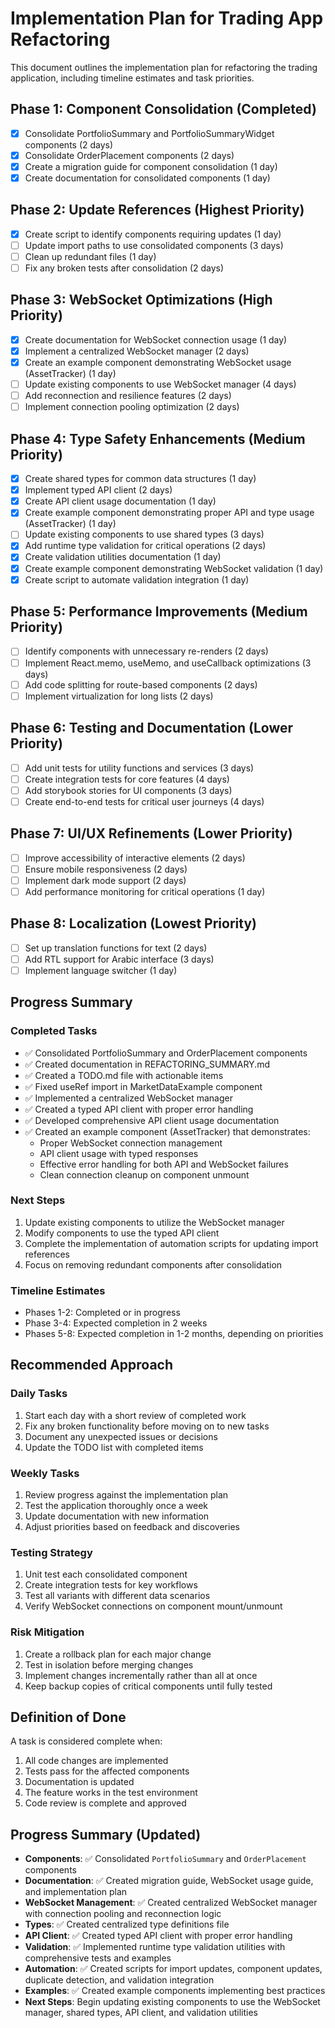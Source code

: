 # Implementation Plan for Trading App Refactoring

This document outlines the implementation plan for refactoring the trading application, including timeline estimates and task priorities.

## Phase 1: Component Consolidation (Completed)

- [x] Consolidate PortfolioSummary and PortfolioSummaryWidget components (2 days)
- [x] Consolidate OrderPlacement components (2 days)
- [x] Create a migration guide for component consolidation (1 day)
- [x] Create documentation for consolidated components (1 day)

## Phase 2: Update References (Highest Priority)

- [x] Create script to identify components requiring updates (1 day)
- [ ] Update import paths to use consolidated components (3 days)
- [ ] Clean up redundant files (1 day)
- [ ] Fix any broken tests after consolidation (2 days)

## Phase 3: WebSocket Optimizations (High Priority)

- [x] Create documentation for WebSocket connection usage (1 day)
- [x] Implement a centralized WebSocket manager (2 days)
- [x] Create an example component demonstrating WebSocket usage (AssetTracker) (1 day)
- [ ] Update existing components to use WebSocket manager (4 days)
- [ ] Add reconnection and resilience features (2 days)
- [ ] Implement connection pooling optimization (2 days)

## Phase 4: Type Safety Enhancements (Medium Priority)

- [x] Create shared types for common data structures (1 day)
- [x] Implement typed API client (2 days)
- [x] Create API client usage documentation (1 day)
- [x] Create example component demonstrating proper API and type usage (AssetTracker) (1 day)
- [ ] Update existing components to use shared types (3 days)
- [x] Add runtime type validation for critical operations (2 days)
- [x] Create validation utilities documentation (1 day)
- [x] Create example component demonstrating WebSocket validation (1 day)
- [x] Create script to automate validation integration (1 day)

## Phase 5: Performance Improvements (Medium Priority)

- [ ] Identify components with unnecessary re-renders (2 days)
- [ ] Implement React.memo, useMemo, and useCallback optimizations (3 days)
- [ ] Add code splitting for route-based components (2 days)
- [ ] Implement virtualization for long lists (2 days)

## Phase 6: Testing and Documentation (Lower Priority)

- [ ] Add unit tests for utility functions and services (3 days)
- [ ] Create integration tests for core features (4 days)
- [ ] Add storybook stories for UI components (3 days)
- [ ] Create end-to-end tests for critical user journeys (4 days)

## Phase 7: UI/UX Refinements (Lower Priority)

- [ ] Improve accessibility of interactive elements (2 days)
- [ ] Ensure mobile responsiveness (2 days)
- [ ] Implement dark mode support (2 days)
- [ ] Add performance monitoring for critical operations (1 day)

## Phase 8: Localization (Lowest Priority)

- [ ] Set up translation functions for text (2 days)
- [ ] Add RTL support for Arabic interface (3 days)
- [ ] Implement language switcher (1 day)

## Progress Summary

### Completed Tasks

- ✅ Consolidated PortfolioSummary and OrderPlacement components
- ✅ Created documentation in REFACTORING_SUMMARY.md
- ✅ Created a TODO.md file with actionable items
- ✅ Fixed useRef import in MarketDataExample component
- ✅ Implemented a centralized WebSocket manager
- ✅ Created a typed API client with proper error handling
- ✅ Developed comprehensive API client usage documentation
- ✅ Created an example component (AssetTracker) that demonstrates:
  - Proper WebSocket connection management
  - API client usage with typed responses
  - Effective error handling for both API and WebSocket failures
  - Clean connection cleanup on component unmount

### Next Steps

1. Update existing components to utilize the WebSocket manager
2. Modify components to use the typed API client
3. Complete the implementation of automation scripts for updating import references
4. Focus on removing redundant components after consolidation

### Timeline Estimates

- Phases 1-2: Completed or in progress
- Phase 3-4: Expected completion in 2 weeks
- Phases 5-8: Expected completion in 1-2 months, depending on priorities

## Recommended Approach

### Daily Tasks

1. Start each day with a short review of completed work
2. Fix any broken functionality before moving on to new tasks
3. Document any unexpected issues or decisions
4. Update the TODO list with completed items

### Weekly Tasks

1. Review progress against the implementation plan
2. Test the application thoroughly once a week
3. Update documentation with new information
4. Adjust priorities based on feedback and discoveries

### Testing Strategy

1. Unit test each consolidated component
2. Create integration tests for key workflows
3. Test all variants with different data scenarios
4. Verify WebSocket connections on component mount/unmount

### Risk Mitigation

1. Create a rollback plan for each major change
2. Test in isolation before merging changes
3. Implement changes incrementally rather than all at once
4. Keep backup copies of critical components until fully tested

## Definition of Done

A task is considered complete when:

1. All code changes are implemented
2. Tests pass for the affected components
3. Documentation is updated
4. The feature works in the test environment
5. Code review is complete and approved

## Progress Summary (Updated)

- **Components**: ✅ Consolidated `PortfolioSummary` and `OrderPlacement` components
- **Documentation**: ✅ Created migration guide, WebSocket usage guide, and implementation plan
- **WebSocket Management**: ✅ Created centralized WebSocket manager with connection pooling and reconnection logic
- **Types**: ✅ Created centralized type definitions file
- **API Client**: ✅ Created typed API client with proper error handling
- **Validation**: ✅ Implemented runtime type validation utilities with comprehensive tests and examples
- **Automation**: ✅ Created scripts for import updates, component updates, duplicate detection, and validation integration
- **Examples**: ✅ Created example components implementing best practices
- **Next Steps**: Begin updating existing components to use the WebSocket manager, shared types, API client, and validation utilities
